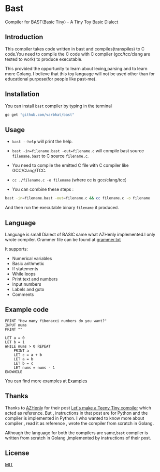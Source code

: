# Bast
Compiler for BAST(Basic Tiny) - A Tiny Toy Basic Dialect

## Introduction
This compiler takes code written in bast and compiles(transpiles) to C code.You need to compile the C code with C compiler (gcc/tcc/clang are tested to work) to produce executable.

This provided the opportunity to learn about lexing,parsing and to learn more Golang. I believe that this toy language will not be used other than for educational purpose(for people like past-me).

## Installation 
You can install `bast` compiler by typing in the terminal 

```bash
go get "github.com/varbhat/bast"
```

## Usage

* `bast --help` will print the help.

* `bast -in=filename.bast -out=filename.c` will compile bast source `filename.bast` to C source `filename.c`. 

* You need to compile the emitted C file with C compiler like GCC/Clang/TCC.

* `cc ./filename.c -o filename` (where cc is gcc/clang/tcc)

* You can combine these steps :

```bash
bast -in=filename.bast -out=filename.c && cc filename.c -o filename
```

And then run the executable binary `filename` it produced.

## Language 
Language is small Dialect of BASIC same what AZHenly implemented.I only wrote compiler.
Grammer file can be found at [grammer.txt](https://github.com/varbhat/bast/blob/master/grammar.txt)

It supports:
  - Numerical variables
  - Basic arithmetic
  - If statements
  - While loops
  - Print text and numbers
  - Input numbers
  - Labels and goto
  - Comments

## Example code

```
PRINT "How many fibonacci numbers do you want?"
INPUT nums
PRINT ""

LET a = 0
LET b = 1
WHILE nums > 0 REPEAT
    PRINT a
    LET c = a + b
    LET a = b
    LET b = c
    LET nums = nums - 1
ENDWHILE
```
You can find more examples at [Examples](https://github.com/varbhat/bast/tree/master/examples)

## Thanks
Thanks to [AZHenly](https://github.com/AZHenley) for their post  [Let's make a Teeny Tiny compiler](http://web.eecs.utk.edu/~azh/blog/teenytinycompiler1.html) which acted as reference. 
But , instructions in that post are for Python and the compiler is implemented in Python. I who wanted to know more about compiler , read it as reference , wrote the compiler from scratch in Golang.

Although the language for both the compilers are same,`bast` compiler is written from scratch in Golang ,implemented by instructions of their post.

## License
[MIT](LICENSE)
